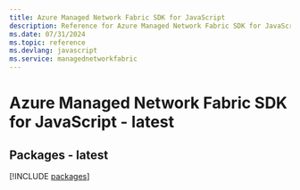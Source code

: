 ```yaml
---
title: Azure Managed Network Fabric SDK for JavaScript
description: Reference for Azure Managed Network Fabric SDK for JavaScript
ms.date: 07/31/2024
ms.topic: reference
ms.devlang: javascript
ms.service: managednetworkfabric
---
```

# Azure Managed Network Fabric SDK for JavaScript - latest
## Packages - latest
[!INCLUDE [packages](managed-network-fabric-index.md)]